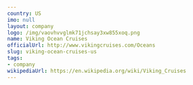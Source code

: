 ```yaml
---
country: US
imo: null
layout: company
logo: /img/vaovhvvglmk71jchsay3xw855xoq.png
name: Viking Ocean Cruises
officialUrl: http://www.vikingcruises.com/Oceans
slug: viking-ocean-cruises-us
tags:
- company
wikipediaUrl: https://en.wikipedia.org/wiki/Viking_Cruises
---
```

